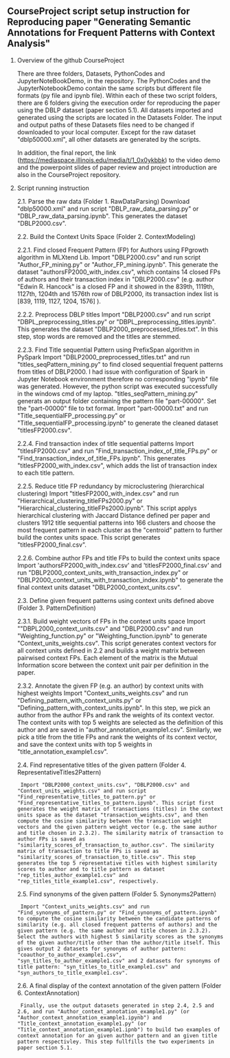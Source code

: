 ## CourseProject script setup instruction for Reproducing paper "Generating Semantic Annotations for Frequent Patterns with Context Analysis" 

1. Overview of the github CourseProject 

	There are three folders, Datasets, PythonCodes and JupyterNoteBookDemo, in the repository. The PythonCodes and the JupyterNotebookDemo contain the same scripts but different file formats (py file and ipynb file). Within each of these two script folders, there are 6 folders giving the execution order for reproducing the paper using the DBLP dataset (paper section 5.1). All datasets imported and generated using the scripts are located in the Datasets Folder. The input and output paths of these Datasets files need to be changed if downloaded to your local computer. Except for the raw dataset "dblp50000.xml", all other datasets are generated by the scripts.

	In addition, the final report, the link (https://mediaspace.illinois.edu/media/t/1_0x0ykbbk) to the video demo and the powerpoint slides of paper review and project introduction are also in the CourseProject repository. 
	
2. Script running instruction

	2.1. Parse the raw data (Folder 1. RawDataParsing)
		Download "dblp50000.xml" and run script "DBLP_raw_data_parsing.py" or "DBLP_raw_data_parsing.ipynb". This generates the dataset "DBLP2000.csv". 

	2.2. Build the Context Units Space (Folder 2. ContextModeling)

	2.2.1. Find closed Frequent Pattern (FP) for Authors using FPgrowth algorithm in MLXtend Lib. 
		Import "DBLP2000.csv" and run script "Author_FP_mining.py" or "Author_FP_mining.ipynb". This generate the dataset "authorsFP2000_with_index.csv", which contains 14 closed FPs of authors and their transaction index in "DBLP2000.csv" (e.g. author "Edwin R. Hancock" is a closed FP and it showed in the 839th, 1119th, 1127th, 1204th and 1576th row of DBLP2000, its transaction index list is [839, 1119, 1127, 1204, 1576] ).  
	
	2.2.2. Preprocess DBLP titles
		Import "DBLP2000.csv" and run script "DBPL_preprocessing_titles.py" or "DBPL_preprocessing_titles.ipynb". This generates the dataset "DBLP2000_preprocessed_titles.txt". In this step, stop words are removed and the titles are stemmed. 

	2.2.3. Find Title sequential Pattern using PrefixSpan algorithm in PySpark
		Import "DBLP2000_preprocessed_titles.txt" and run "titles_seqPattern_mining.py" to find closed sequential frequent patterns from titles of DBLP2000. I had issue with configuration of Spark in Jupyter Notebook environment therefore no corresponding "ipynb" file was generated. However, the python script was executed successfully in the windows cmd of my laptop. "titles_seqPattern_mining.py" generats an output folder containing the pattern file "part-00000". Set the "part-00000" file to txt format. 
		Import "part-00000.txt" and run "Title_sequentialFP_processing.py" or "Title_sequentialFP_processing.ipynb" to generate the cleaned dataset "titlesFP2000.csv".

	2.2.4. Find transaction index of title sequential patterns
		Import "titlesFP2000.csv" and run "Find_transaction_index_of_title_FPs.py" or "Find_transaction_index_of_title_FPs.ipynb". This generates "titlesFP2000_with_index.csv", which adds the list of transaction index to each title pattern.

	2.2.5. Reduce title FP redundancy by microclustering (hierarchical clustering)
		Import "titlesFP2000_with_index.csv" and run "Hierarchical_clustering_titleFPs2000.py" or "Hierarchical_clustering_titleFPs2000.ipynb". This script applys hierarchical clustering with Jaccard Distance defined per paper and clusters 1912 title sequential patterns into 166 clusters and choose the most frequent pattern in each cluster as the "centroid" pattern to further build the contex units space. This script generates "titlesFP2000_final.csv".

	2.2.6. Combine author FPs and title FPs to build the context units space
		Import 'authorsFP2000_with_index.csv' and 'titlesFP2000_final.csv' and run "DBLP2000_context_units_with_transaction_index.py" or "DBLP2000_context_units_with_transaction_index.ipynb" to generate the final context units dataset "DBLP2000_context_units.csv".

	2.3. Define given frequent patterns using context units defined above (Folder 3. PatternDefinition)

	2.3.1. Build weight vectors of FPs in the context units space
		Import ""DBPL2000_context_units.csv" and "DBLP2000.csv" and run "Weighting_function.py" or "Weighting_function.ipynb" to generate "Context_units_weights.csv". This script generates context vectors for all context units defined in 2.2 and builds a weight matrix between pairwised context FPs. Each element of the matrix is the Mutual Information score between the context unit pair per definition in the paper. 

	2.3.2. Annotate the given FP (e.g. an author) by context units with highest weights
		Import "Context_units_weights.csv" and run "Defining_pattern_with_context_units.py" or "Defining_pattern_with_context_units.ipynb". In this step, we pick an author from the author FPs and rank the weights of its context vector. The context units with top 5 weights are selected as the definition of this author and are saved in "author_annotation_example1.csv". Similarly, we pick a title from the title FPs and rank the weights of its context vector, and save the context units with top 5 weights in "title_annotation_example1.csv".

	2.4. Find representative titles of the given pattern (Folder 4. RepresentativeTitles2Pattern)

		Import "DBLP2000_context_units.csv", "DBLP2000.csv" and "Context_units_weights.csv" and run script "Find_representative_titles_to_pattern.py" or "Find_representative_titles_to_pattern.ipynb". This script first generates the weight matrix of transactions (titles) in the context units space as the dataset "transaction_weights.csv", and then compute the cosine similarity between the transaction weight vectors and the given pattern weight vector (e.g. the same author and title chosen in 2.3.2). The similarity matrix of transaction to author FPs is saved as "similarity_scores_of_transaction_to_author.csv". The similarity matrix of transaction to title FPs is saved as "similarity_scores_of_transaction_to_title.csv". This step generates the top 5 representative titles with highest similarity scores to author and to title pattern as dataset "rep_titles_author_example1.csv" and "rep_titles_title_example1.csv", respectively.

	2.5. Find synonyms of the given pattern (Folder 5. Synonyms2Pattern)

		Import "Context_units_weights.csv" and run  "Find_synonyms_of_pattern.py" or "Find_synonyms_of_pattern.ipynb" to compute the cosine similarity between the candidate patterns of similarity (e.g. all closed frequent patterns of authors) and the given pattern (e.g. the same author and title chosen in 2.3.2). Select the authors with highest 5 similarity scores as the synonyms of the given author/title other than the author/title itself. This gives output 2 datasets for synonyms of author pattern: "coauthor_to_author_example1.csv", "syn_titles_to_author_example1.csv" and 2 datasets for synonyms of title pattern: "syn_titles_to_title_example1.csv" and "syn_authors_to_title_example1.csv".

	2.6. A final display of the context annotation of the given pattern (Folder 6. ContextAnnotation)

		Finally, use the output datasets generated in step 2.4, 2.5 and 2.6, and run "Author_context_annotation_example1.py" (or "Author_context_annotation_example1.ipynb") and "Title_context_annotation_example1.py" (or "Title_context_annotation_example1.ipnb") to build two examples of context annotation for an given author pattern and an given title pattern respectivley. This step fullfills the two experiments in paper section 5.1.